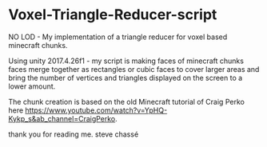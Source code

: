 # Voxel-Triangle-Reducer-script
NO LOD - My implementation of a triangle reducer for voxel based minecraft chunks. 

Using unity 2017.4.26f1 - my script is making faces of minecraft chunks faces merge together as rectangles or cubic faces to cover larger areas and bring the number of vertices and triangles displayed on the screen to a lower amount.

The chunk creation is based on the old Minecraft tutorial of Craig Perko here https://www.youtube.com/watch?v=YpHQ-Kykp_s&ab_channel=CraigPerko.

thank you for reading me.
steve chassé


